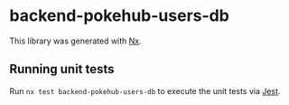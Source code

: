 # backend-pokehub-users-db

This library was generated with [Nx](https://nx.dev).

## Running unit tests

Run `nx test backend-pokehub-users-db` to execute the unit tests via [Jest](https://jestjs.io).
